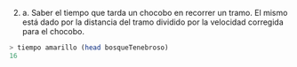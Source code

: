 2. a. Saber el tiempo que tarda un chocobo en recorrer un tramo. El mismo está dado por la distancia del tramo dividido por la velocidad corregida para el chocobo.

```haskell
> tiempo amarillo (head bosqueTenebroso)
16
```